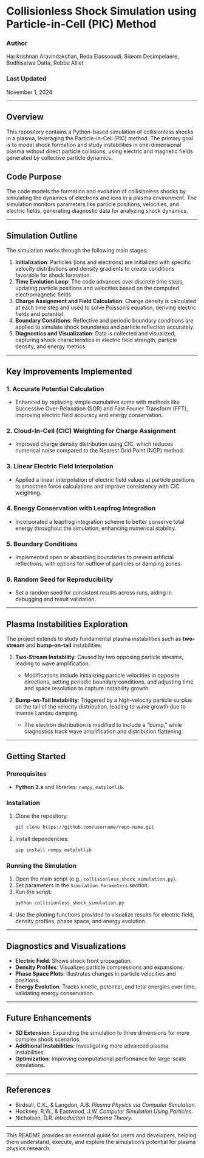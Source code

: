 # Collisionless Shock Simulation using Particle-in-Cell (PIC) Method

### Author
Harikrishnan Aravindakshan, Reda Elassooudi, Siæom Desimpelaere, Bodhisatwa Datta, Robbe Alliet

### Last Updated
November 1, 2024

---

## Overview

This repository contains a Python-based simulation of collisionless shocks in a plasma, leveraging the Particle-in-Cell (PIC) method. The primary goal is to model shock formation and study instabilities in one-dimensional plasma without direct particle collisions, using electric and magnetic fields generated by collective particle dynamics.

## Code Purpose

The code models the formation and evolution of collisionless shocks by simulating the dynamics of electrons and ions in a plasma environment. The simulation monitors parameters like particle positions, velocities, and electric fields, generating diagnostic data for analyzing shock dynamics.

---

## Simulation Outline

The simulation works through the following main stages:

1. **Initialization**: Particles (ions and electrons) are initialized with specific velocity distributions and density gradients to create conditions favorable for shock formation.
2. **Time Evolution Loop**: The code advances over discrete time steps, updating particle positions and velocities based on the computed electromagnetic fields.
3. **Charge Assignment and Field Calculation**: Charge density is calculated at each time step and used to solve Poisson’s equation, deriving electric fields and potential.
4. **Boundary Conditions**: Reflective and periodic boundary conditions are applied to simulate shock boundaries and particle reflection accurately.
5. **Diagnostics and Visualization**: Data is collected and visualized, capturing shock characteristics in electric field strength, particle density, and energy metrics.

---

## Key Improvements Implemented

### 1. Accurate Potential Calculation
   - Enhanced by replacing simple cumulative sums with methods like Successive Over-Relaxation (SOR) and Fast Fourier Transform (FFT), improving electric field accuracy and energy conservation.

### 2. Cloud-In-Cell (CIC) Weighting for Charge Assignment
   - Improved charge density distribution using CIC, which reduces numerical noise compared to the Nearest Grid Point (NGP) method.

### 3. Linear Electric Field Interpolation
   - Applied a linear interpolation of electric field values at particle positions to smoothen force calculations and improve consistency with CIC weighting.

### 4. Energy Conservation with Leapfrog Integration
   - Incorporated a leapfrog integration scheme to better conserve total energy throughout the simulation, enhancing numerical stability.

### 5. Boundary Conditions
   - Implemented open or absorbing boundaries to prevent artificial reflections, with options for outflow of particles or damping zones.

### 6. Random Seed for Reproducibility
   - Set a random seed for consistent results across runs, aiding in debugging and result validation.

---

## Plasma Instabilities Exploration

The project extends to study fundamental plasma instabilities such as **two-stream** and **bump-on-tail** instabilities:

1. **Two-Stream Instability**: Caused by two opposing particle streams, leading to wave amplification.
   - Modifications include initializing particle velocities in opposite directions, setting periodic boundary conditions, and adjusting time and space resolution to capture instability growth.

2. **Bump-on-Tail Instability**: Triggered by a high-velocity particle surplus on the tail of the velocity distribution, leading to wave growth due to inverse Landau damping.
   - The electron distribution is modified to include a "bump," while diagnostics track wave amplification and distribution flattening.

---

## Getting Started

### Prerequisites
- **Python 3.x** and libraries: `numpy`, `matplotlib`.

### Installation
1. Clone the repository:
   ```bash
   git clone https://github.com/username/repo-name.git
   ```
2. Install dependencies:
   ```bash
   pip install numpy matplotlib
   ```

### Running the Simulation
1. Open the main script (e.g., `collisionless_shock_simulation.py`).
2. Set parameters in the `Simulation Parameters` section.
3. Run the script:
   ```bash
   python collisionless_shock_simulation.py
   ```
4. Use the plotting functions provided to visualize results for electric field, density profiles, phase space, and energy evolution.

---

## Diagnostics and Visualizations

- **Electric Field**: Shows shock front propagation.
- **Density Profiles**: Visualizes particle compressions and expansions.
- **Phase Space Plots**: Illustrates changes in particle velocities and positions.
- **Energy Evolution**: Tracks kinetic, potential, and total energies over time, validating energy conservation.

---

## Future Enhancements

- **3D Extension**: Expanding the simulation to three dimensions for more complex shock scenarios.
- **Additional Instabilities**: Investigating more advanced plasma instabilities.
- **Optimization**: Improving computational performance for large-scale simulations.

---

## References
- Birdsall, C.K., & Langdon, A.B. *Plasma Physics via Computer Simulation.*
- Hockney, R.W., & Eastwood, J.W. *Computer Simulation Using Particles.*
- Nicholson, D.R. *Introduction to Plasma Theory.*

---

This README provides an essential guide for users and developers, helping them understand, execute, and explore the simulation’s potential for plasma physics research.
